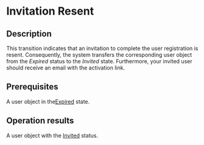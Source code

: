 # Invitation Resent
## Description
This transition indicates that an invitation to complete the user registration is resent. Consequently, the system transfers the corresponding user object from the *Expired* status to the *Invited* state. Furthermore, your invited user should receive an email with the activation link. 
## Prerequisites
A user object in the[Expired](s-c-expired.html) state.
## Operation results
A user object with the [Invited](s-a-invited.html) status.
